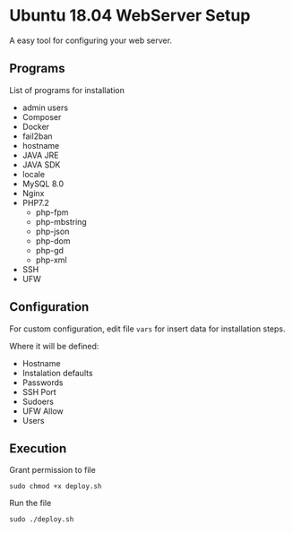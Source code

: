 # Ubuntu 18.04 WebServer Setup

A easy tool for configuring your web server.

## Programs

List of programs for installation

- admin users
- Composer
- Docker
- fail2ban
- hostname
- JAVA JRE
- JAVA SDK
- locale
- MySQL 8.0
- Nginx
- PHP7.2
    - php-fpm
    - php-mbstring
    - php-json
    - php-dom
    - php-gd
    - php-xml
- SSH
- UFW

## Configuration

For custom configuration, edit file `vars` for insert data for installation steps.

Where it will be defined:

- Hostname
- Instalation defaults
- Passwords
- SSH Port
- Sudoers
- UFW Allow
- Users

## Execution

Grant permission to file

`sudo chmod +x deploy.sh`

Run the file

`sudo ./deploy.sh`
